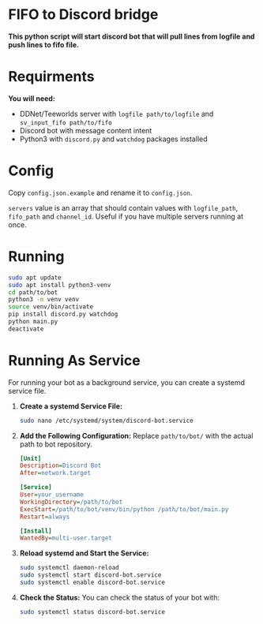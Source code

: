 # FIFO to Discord bridge

**This python script will start discord bot that will pull lines from logfile and push lines to fifo file.**

# Requirments
**You will need:**
 * DDNet/Teeworlds server with `logfile path/to/logfile` and `sv_input_fifo path/to/fifo`
 * Discord bot with message content intent
 * Python3 with `discord.py` and `watchdog` packages installed

# Config
Copy `config.json.example` and rename it to `config.json`.

`servers` value is an array that should contain values with `logfile_path`, `fifo_path` and `channel_id`. Useful if you have multiple servers running at once.

# Running

```bash
sudo apt update
sudo apt install python3-venv
cd path/to/bot
python3 -m venv venv
source venv/bin/activate
pip install discord.py watchdog
python main.py
deactivate
```

# Running As Service
For running your bot as a background service, you can create a systemd service file.

1. **Create a systemd Service File:**
   ```bash
   sudo nano /etc/systemd/system/discord-bot.service
   ```

2. **Add the Following Configuration:**
   Replace `path/to/bot/` with the actual path to bot repository.
   ```ini
   [Unit]
   Description=Discord Bot
   After=network.target

   [Service]
   User=your_username
   WorkingDirectory=/path/to/bot
   ExecStart=/path/to/bot/venv/bin/python /path/to/bot/main.py
   Restart=always

   [Install]
   WantedBy=multi-user.target
   ```

3. **Reload systemd and Start the Service:**
   ```sh
   sudo systemctl daemon-reload
   sudo systemctl start discord-bot.service
   sudo systemctl enable discord-bot.service
   ```

4. **Check the Status:**
   You can check the status of your bot with:
   ```sh
   sudo systemctl status discord-bot.service
   ```